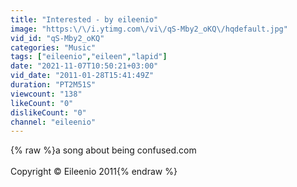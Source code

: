 ```yaml
---
title: "Interested - by eileenio"
image: "https:\/\/i.ytimg.com\/vi\/qS-Mby2_oKQ\/hqdefault.jpg"
vid_id: "qS-Mby2_oKQ"
categories: "Music"
tags: ["eileenio","eileen","lapid"]
date: "2021-11-07T10:50:21+03:00"
vid_date: "2011-01-28T15:41:49Z"
duration: "PT2M51S"
viewcount: "138"
likeCount: "0"
dislikeCount: "0"
channel: "eileenio"
---
```

{% raw %}a song about being confused.com<br /><br />Copyright © Eileenio 2011{% endraw %}
